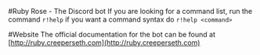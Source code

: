 #Ruby Rose - The Discord bot
If you are looking for a command list, run the command ``r!help`` if you want a command syntax do ``r!help <command>``

#Website
The official documentation for the bot can be found at [http://ruby.creeperseth.com](http://ruby.creeperseth.com) 